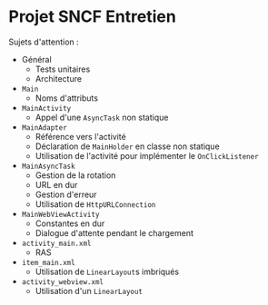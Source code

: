 # Projet SNCF Entretien

Sujets d'attention :

- Général
    - Tests unitaires
    - Architecture
- `Main`
    - Noms d'attributs
- `MainActivity`
    - Appel d'une `AsyncTask` non statique
- `MainAdapter`
    - Référence vers l'activité
    - Déclaration de `MainHolder` en classe non statique
    - Utilisation de l'activité pour implémenter le `OnClickListener`
- `MainAsyncTask`
    - Gestion de la rotation
    - URL en dur
    - Gestion d'erreur
    - Utilisation de `HttpURLConnection`
- `MainWebViewActivity`
    - Constantes en dur
    - Dialogue d'attente pendant le chargement
- `activity_main.xml`
    - RAS
- `item_main.xml`
    - Utilisation de `LinearLayout`s imbriqués
- `activity_webview.xml`
    - Utilisation d'un `LinearLayout`
